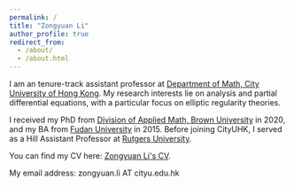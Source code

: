 ```yaml
---
permalink: /
title: "Zongyuan Li"
author_profile: true
redirect_from: 
  - /about/
  - /about.html
---
```


I am an tenure-track assistant professor at [Department of Math, City University of Hong Kong](https://www.cityu.edu.hk/ma/). My research interests lie on analysis and partial differential equations, with a particular focus on elliptic regularity theories.

I received my PhD from [Division of Applied Math, Brown University](https://appliedmath.brown.edu/) in 2020, and my BA from [Fudan University](https://math.fudan.edu.cn/mathen/join/list.htm) in 2015. Before joining CityUHK, I served as a Hill Assistant Professor at [Rutgers University](https://math.rutgers.edu/).

You can find my CV here: [Zongyuan Li's CV](../assets/CV.pdf).

My email address: zongyuan.li AT cityu.edu.hk
